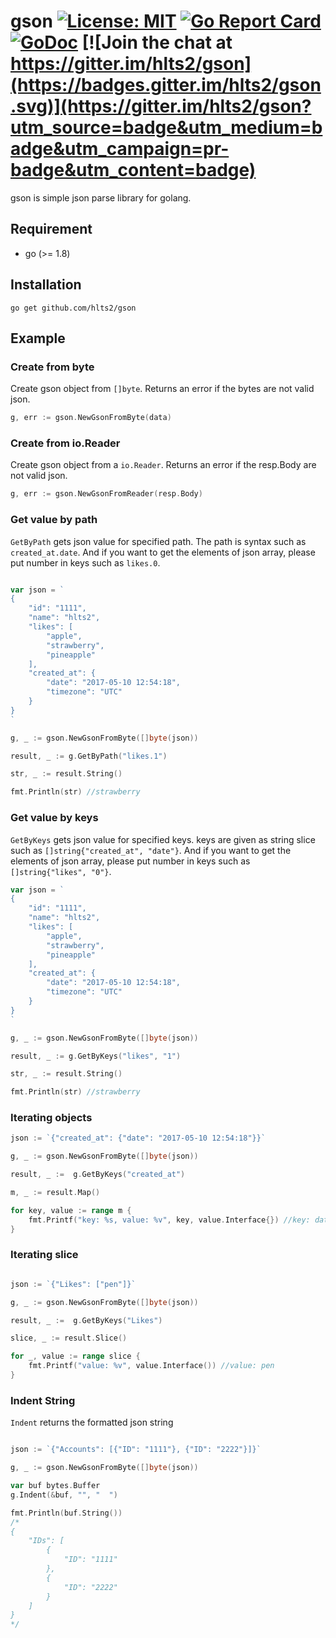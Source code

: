 # gson  [![License: MIT](https://img.shields.io/badge/License-MIT-blue.svg)](https://opensource.org/licenses/MIT) [![Go Report Card](https://goreportcard.com/badge/github.com/hlts2/gson)](https://goreportcard.com/report/github.com/hlts2/gson) [![GoDoc](http://godoc.org/github.com/hlts2/gson?status.svg)](http://godoc.org/github.com/hlts2/gson) [![Join the chat at https://gitter.im/hlts2/gson](https://badges.gitter.im/hlts2/gson.svg)](https://gitter.im/hlts2/gson?utm_source=badge&utm_medium=badge&utm_campaign=pr-badge&utm_content=badge)
gson is simple json parse library for golang.

## Requirement
- go (>= 1.8)

## Installation
```shell
go get github.com/hlts2/gson
```
## Example

### Create from byte

Create gson object from `[]byte`. Returns an error if the bytes are not valid json.

```go
g, err := gson.NewGsonFromByte(data)
```

### Create from io.Reader

Create gson object from a `io.Reader`. Returns an error if the resp.Body are not valid json.

```go
g, err := gson.NewGsonFromReader(resp.Body)
```

### Get value by path

`GetByPath` gets json value for specified path. The path is syntax such as `created_at.date`. And if you want to get the elements of json array, please put number in keys such as `likes.0`.

```go

var json = `
{
    "id": "1111",
    "name": "hlts2",
    "likes": [
        "apple",
        "strawberry",
        "pineapple"
    ],
    "created_at": {
        "date": "2017-05-10 12:54:18",
        "timezone": "UTC"
    }
}
`

g, _ := gson.NewGsonFromByte([]byte(json))

result, _ := g.GetByPath("likes.1")

str, _ := result.String()

fmt.Println(str) //strawberry

```

### Get value by keys

`GetByKeys` gets json value for specified keys. keys are given as string slice such as `[]string{"created_at", "date"}`. And if you want to get the elements of json array, please put number in keys such as `[]string{"likes", "0"}`.

```go
var json = `
{
    "id": "1111",
    "name": "hlts2",
    "likes": [
        "apple",
        "strawberry",
        "pineapple"
    ],
    "created_at": {
        "date": "2017-05-10 12:54:18",
        "timezone": "UTC"
    }
}
`

g, _ := gson.NewGsonFromByte([]byte(json))

result, _ := g.GetByKeys("likes", "1")

str, _ := result.String()

fmt.Println(str) //strawberry

```

### Iterating objects

```go
json := `{"created_at": {"date": "2017-05-10 12:54:18"}}`

g, _ := gson.NewGsonFromByte([]byte(json))

result, _ :=  g.GetByKeys("created_at")

m, _ := result.Map()

for key, value := range m {
    fmt.Printf("key: %s, value: %v", key, value.Interface{}) //key: date, value: 2017-05-10 12:54:18
}

```

### Iterating slice

```go

json := `{"Likes": ["pen"]}`

g, _ := gson.NewGsonFromByte([]byte(json))

result, _ :=  g.GetByKeys("Likes")

slice, _ := result.Slice()

for _, value := range slice {
    fmt.Printf("value: %v", value.Interface()) //value: pen
}

```

### Indent String

`Indent` returns the formatted json string

```go

json := `{"Accounts": [{"ID": "1111"}, {"ID": "2222"}]}`

g, _ := gson.NewGsonFromByte([]byte(json))

var buf bytes.Buffer
g.Indent(&buf, "", "  ")

fmt.Println(buf.String())
/*
{
    "IDs": [
        {
            "ID": "1111"
        },
        {
            "ID": "2222"
        }
    ]
}
*/
```
